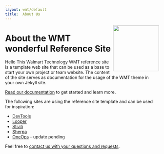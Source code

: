```yaml
---
layout: wmt/default
title:  About Us
---
```


<img src="/assets/wmt/img/icons/internal/icon-about.png" width="150" height="150" align="right"/>

# About the WMT wonderful Reference Site

Hello This Walmart Technology WMT reference site is a template web site that can be
used as a base to start your own project or team website. The content of the
site serves as documentation for the usage of the WMT theme in your own Jekyll
site.

[Read our documentation](/docs/getting-started/index.html) to get started and
learn more.

The following sites are using the reference site template and can be used for
inspiration:

* [DevTools](http://devtools.walmart.com)
* [Looper](http://looper.walmart.com)
* [Strati](http://strati.walmart.com)
* [Sherpa](http://sherpa.walmart.com)
* [OneOps](http://oneops.com) - update pending

Feel free to [contact us with your questions and requests](/contact-us.html).


